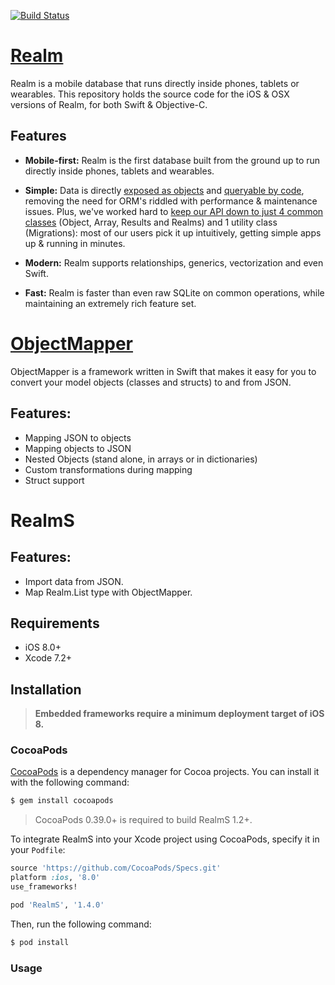 [![Build Status](https://travis-ci.org/zendobk/RealmS.svg?branch=master)](https://travis-ci.org/zendobk/RealmS)

[Realm](https://github.com/realm/realm-cocoa/tree/v0.97.1)
============

Realm is a mobile database that runs directly inside phones, tablets or wearables.
This repository holds the source code for the iOS & OSX versions of Realm, for both Swift & Objective-C.

## Features

* **Mobile-first:** Realm is the first database built from the ground up to run directly inside phones, tablets and wearables.
 
* **Simple:** Data is directly [exposed as objects](https://realm.io/docs/objc/latest/#models) and [queryable by code](https://realm.io/docs/objc/latest/#queries), removing the need for ORM's riddled with performance & maintenance issues. Plus, we've worked hard to [keep our API down to just 4 common classes](https://realm.io/docs/objc/latest/api/) (Object, Array, Results and Realms) and 1 utility class (Migrations): most of our users pick it up intuitively, getting simple apps up & running in minutes.
* **Modern:** Realm supports relationships, generics, vectorization and even Swift.
* **Fast:** Realm is faster than even raw SQLite on common operations, while maintaining an extremely rich feature set.

[ObjectMapper](https://github.com/Hearst-DD/ObjectMapper/tree/1.1.1)
============

ObjectMapper is a framework written in Swift that makes it easy for you to convert your model objects (classes and structs) to and from JSON. 

## Features:
- Mapping JSON to objects
- Mapping objects to JSON
- Nested Objects (stand alone, in arrays or in dictionaries)
- Custom transformations during mapping
- Struct support

RealmS
============

## Features:
- Import data from JSON.
- Map Realm.List type with ObjectMapper.

## Requirements

 - iOS 8.0+
 - Xcode 7.2+

## Installation
 
 > **Embedded frameworks require a minimum deployment target of iOS 8.**

### CocoaPods
 
 [CocoaPods](http://cocoapods.org) is a dependency manager for Cocoa projects. You can install it with the following command:
 
 ```bash
 $ gem install cocoapods
 ```
 
 > CocoaPods 0.39.0+ is required to build RealmS 1.2+.
 
 To integrate RealmS into your Xcode project using CocoaPods, specify it in your `Podfile`:
 
 ```ruby
 source 'https://github.com/CocoaPods/Specs.git'
 platform :ios, '8.0'
 use_frameworks!
 
 pod 'RealmS', '1.4.0'
 ```
 
 Then, run the following command:
 
 ```bash
 $ pod install
 ```
 
 ### Usage
 
 